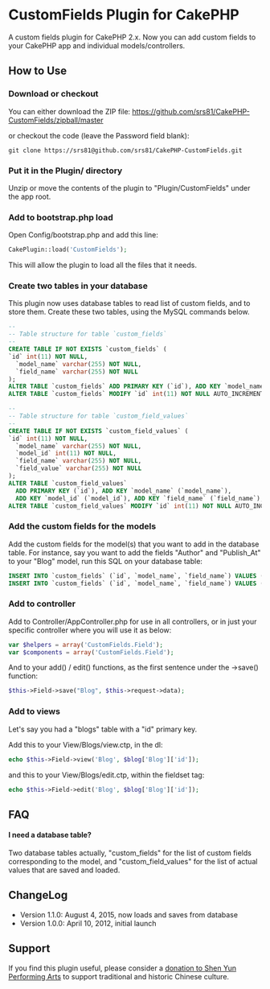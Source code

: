 # CustomFields Plugin for CakePHP

A custom fields plugin for CakePHP 2.x. Now you can add custom fields to your CakePHP app and individual models/controllers.

## How to Use

### Download or checkout

You can either download the ZIP file:
https://github.com/srs81/CakePHP-CustomFields/zipball/master

or checkout the code (leave the Password field blank):

```
git clone https://srs81@github.com/srs81/CakePHP-CustomFields.git
```

### Put it in the Plugin/ directory

Unzip or move the contents of the plugin to "Plugin/CustomFields" under
the app root.

### Add to bootstrap.php load

Open Config/bootstrap.php and add this line:

```php
CakePlugin::load('CustomFields');
```

This will allow the plugin to load all the files that it needs.

### Create two tables in your database

This plugin now uses database tables to read list of custom fields, and to store them. Create these two tables, using 
the MySQL commands below.

```sql
--
-- Table structure for table `custom_fields`
--
CREATE TABLE IF NOT EXISTS `custom_fields` (
`id` int(11) NOT NULL,
  `model_name` varchar(255) NOT NULL,
  `field_name` varchar(255) NOT NULL
);
ALTER TABLE `custom_fields` ADD PRIMARY KEY (`id`), ADD KEY `model_name` (`model_name`);
ALTER TABLE `custom_fields` MODIFY `id` int(11) NOT NULL AUTO_INCREMENT;

--
-- Table structure for table `custom_field_values`
--
CREATE TABLE IF NOT EXISTS `custom_field_values` (
`id` int(11) NOT NULL,
  `model_name` varchar(255) NOT NULL,
  `model_id` int(11) NOT NULL,
  `field_name` varchar(255) NOT NULL,
  `field_value` varchar(255) NOT NULL
);
ALTER TABLE `custom_field_values` 
  ADD PRIMARY KEY (`id`), ADD KEY `model_name` (`model_name`), 
  ADD KEY `model_id` (`model_id`), ADD KEY `field_name` (`field_name`);
ALTER TABLE `custom_field_values` MODIFY `id` int(11) NOT NULL AUTO_INCREMENT;
```

### Add the custom fields for the models

Add the custom fields for the model(s) that you want to add in the database table. For instance, say you want to add the fields "Author" and "Publish_At" to your "Blog" model, run this SQL on your database table:

```sql
INSERT INTO `custom_fields` (`id`, `model_name`, `field_name`) VALUES (NULL, 'Blog', 'Author');
INSERT INTO `custom_fields` (`id`, `model_name`, `field_name`) VALUES (NULL, 'Blog', 'Publish_At');
```

### Add to controller 

Add to Controller/AppController.php for use in all controllers, or 
in just your specific controller where you will use it as below:

```php
var $helpers = array('CustomFields.Field');
var $components = array('CustomFields.Field');
```

And to your add() / edit() functions, as the first sentence under the ->save() function:

```php
$this->Field->save("Blog", $this->request->data);
```

### Add to views

Let's say you had a "blogs" table with a "id" primary key.

Add this to your View/Blogs/view.ctp, in the dl:

```php
echo $this->Field->view('Blog', $blog['Blog']['id']);
```

and this to your View/Blogs/edit.ctp, within the fieldset tag:

```php
echo $this->Field->edit('Blog', $blog['Blog']['id']);
```

## FAQ

#### I need a database table?

Two database tables actually, "custom_fields" for the list of custom fields corresponding to the model, and
"custom_field_values" for the list of actual values that are saved and loaded.

## ChangeLog

* Version 1.1.0: August 4, 2015, now loads and saves from database
* Version 1.0.0: April 10, 2012, initial launch


## Support

If you find this plugin useful, please consider a [donation to Shen
Yun Performing Arts](https://www.shenyunperformingarts.org/support)
to support traditional and historic Chinese culture.


